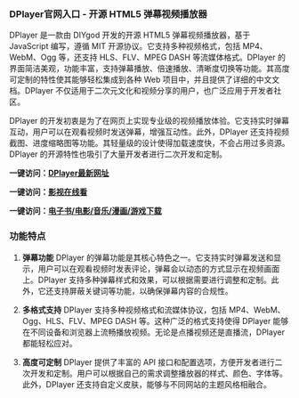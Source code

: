 ### DPlayer官网入口 - 开源 HTML5 弹幕视频播放器
DPlayer 是一款由 DIYgod 开发的开源 HTML5 弹幕视频播放器，基于 JavaScript 编写，遵循 MIT 开源协议。它支持多种视频格式，包括 MP4、WebM、Ogg 等，还支持 HLS、FLV、MPEG DASH 等流媒体格式。DPlayer 的界面简洁美观，功能丰富，支持弹幕播放、倍速播放、清晰度切换等功能。其高度可定制的特性使其能够轻松集成到各种 Web 项目中，并且提供了详细的中文文档。DPlayer 不仅适用于二次元文化和视频分享的用户，也广泛应用于开发者社区。

DPlayer 的开发初衷是为了在网页上实现专业级的视频播放体验。它支持实时弹幕互动，用户可以在观看视频时发送弹幕，增强互动性。此外，DPlayer 还支持视频截图、进度缩略图等功能。其轻量级的设计使得加载速度快，不会占用过多资源。DPlayer 的开源特性也吸引了大量开发者进行二次开发和定制。

<p><strong>一键访问：</strong><a href="https://www.rymdh.com/sites/17209.html" target="_blank" ><strong>DPlayer最新网址</strong></a></p>
<p><strong>一键访问：</strong><a href="https://www.rymdh.com/favorites/yingshi" target="_blank" ><strong>影视在线看</strong></a></p>
<p><strong>一键访问：</strong><a href="https://wangpanziyuan.pages.dev/" target="_blank" ><strong>电子书/电影/音乐/漫画/游戏下载</strong></a></p>

### 功能特点
1. **弹幕功能**
   DPlayer 的弹幕功能是其核心特色之一。它支持实时弹幕发送和显示，用户可以在观看视频时发表评论，弹幕会以动态的方式显示在视频画面上。DPlayer 支持多种弹幕样式和效果，可以根据需要进行调整和定制。此外，它还支持屏蔽关键词等功能，以确保弹幕内容的合规性。

2. **多格式支持**
   DPlayer 支持多种视频格式和流媒体协议，包括 MP4、WebM、Ogg、HLS、FLV、MPEG DASH 等。这种广泛的格式支持使得 DPlayer 能够在不同设备和浏览器上流畅播放视频。无论是点播视频还是直播流，DPlayer 都能轻松应对。

3. **高度可定制**
   DPlayer 提供了丰富的 API 接口和配置选项，方便开发者进行二次开发和定制。用户可以根据自己的需求调整播放器的样式、颜色、字体等。此外，DPlayer 还支持自定义皮肤，能够与不同网站的主题风格相融合。
